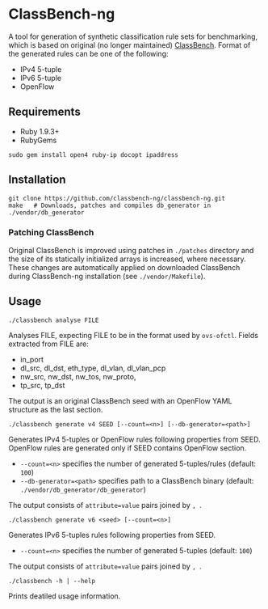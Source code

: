 # ClassBench-ng
A tool for generation of synthetic classification rule sets for benchmarking, which is based on original (no longer maintained) [ClassBench](http://www.arl.wustl.edu/classbench/).
Format of the generated rules can be one of the following:
- IPv4 5-tuple
- IPv6 5-tuple
- OpenFlow

## Requirements
- Ruby 1.9.3+
- RubyGems
```
sudo gem install open4 ruby-ip docopt ipaddress
```
## Installation
```
git clone https://github.com/classbench-ng/classbench-ng.git
make   # Downloads, patches and compiles db_generator in ./vendor/db_generator
```

### Patching ClassBench
Original ClassBench is improved using patches in `./patches` directory and the size of its statically initialized arrays is increased, where necessary.
These changes are automatically applied on downloaded ClassBench during ClassBench-ng installation (see `./vendor/Makefile`).

## Usage
```
./classbench analyse FILE
```
Analyses FILE, expecting FILE to be in the format used by `ovs-ofctl`.
Fields extracted from FILE are:
- in_port
- dl_src, dl_dst, eth_type, dl_vlan, dl_vlan_pcp
- nw_src, nw_dst, nw_tos, nw_proto,
- tp_src, tp_dst

The output is an original ClassBench seed with an OpenFlow YAML structure as the last section.

```
./classbench generate v4 SEED [--count=<n>] [--db-generator=<path>]
```
Generates IPv4 5-tuples or OpenFlow rules following properties from SEED.
OpenFlow rules are generated only if SEED contains OpenFlow section.
- `--count=<n>` specifies the number of generated 5-tuples/rules (default: `100`)
- `--db-generator=<path>` specifies path to a ClassBench binary (default: `./vendor/db_generator/db_generator`)

The output consists of `attribute=value` pairs joined by `, `.

```
./classbench generate v6 <seed> [--count=<n>]
```
Generates IPv6 5-tuples rules following properties from SEED.
- `--count=<n>` specifies the number of generated 5-tuples (default: `100`)

The output consists of `attribute=value` pairs joined by `, `.

```
./classbench -h | --help
```
Prints deatiled usage information.
